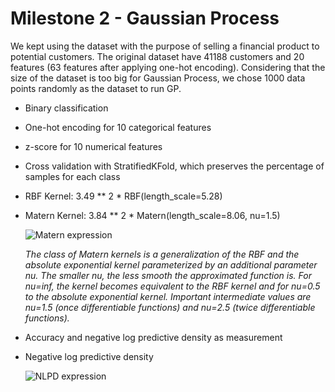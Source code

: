 # Milestone 2 - Gaussian Process

We kept using the dataset with the purpose of selling a financial product to potential customers. The original dataset have 41188 customers and 20 features (63 features after applying one-hot encoding). Considering that the size of the dataset is too big for Gaussian Process, we chose 1000 data points randomly as the dataset to run GP.

- Binary classification
- One-hot encoding for 10 categorical features
- z-score for 10 numerical features
- Cross validation with StratifiedKFold, which preserves the percentage of samples for each class
- RBF Kernel: 3.49 ** 2 * RBF(length_scale=5.28)
- Matern Kernel: 3.84 ** 2 * Matern(length_scale=8.06, nu=1.5)

  ![Matern expression](http://scikit-learn.org/stable/_images/math/3073f503e2051eae1f6768f094d9e8d3ebe3ae3d.png)

  *The class of Matern kernels is a generalization of the RBF and the absolute exponential kernel parameterized by an additional parameter nu. The smaller nu, the less smooth the approximated function is. For nu=inf, the kernel becomes equivalent to the RBF kernel and for nu=0.5 to the absolute exponential kernel. Important intermediate values are nu=1.5 (once differentiable functions) and nu=2.5 (twice differentiable functions).*
- Accuracy and negative log predictive density as measurement
* Negative log predictive density

  ![NLPD expression](https://latex.codecogs.com/gif.latex?L=-\frac{1}{n}\sum^{n}_{i=1}\log{p(y_i=t_i|\mathbf{x_i})})

